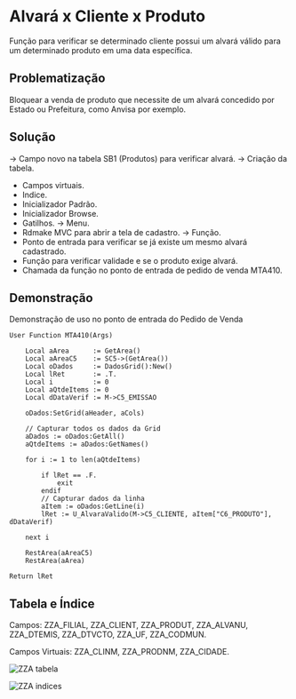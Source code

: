 
# Alvará x Cliente x Produto

Função para verificar se determinado cliente possui um alvará válido para um determinado produto em uma data específica.




## Problematização
Bloquear a venda de produto que necessite de um alvará concedido por Estado ou Prefeitura, como Anvisa por exemplo.

## Solução
-> Campo novo na tabela SB1 (Produtos) para verificar alvará.
-> Criação da tabela.
   - Campos virtuais.
   - Indice.
   - Inicializador Padrão.
   - Inicializador Browse.
   - Gatilhos.
-> Menu.
   - Rdmake MVC para abrir a tela de cadastro.
-> Função.
   - Ponto de entrada para verificar se já existe um mesmo alvará cadastrado.
   - Função para verificar validade e se o produto exige alvará.
   - Chamada da função no ponto de entrada de pedido de venda MTA410.

## Demonstração
 
Demonstração de uso no ponto de entrada do Pedido de Venda

```
User Function MTA410(Args)
    
    Local aArea      := GetArea()
    Local aAreaC5    := SC5->(GetArea())
    Local oDados     := DadosGrid():New()
    Local lRet       := .T.
    Local i          := 0
    Local aQtdeItems := 0
    Local dDataVerif := M->C5_EMISSAO
    
    oDados:SetGrid(aHeader, aCols)

    // Capturar todos os dados da Grid
    aDados := oDados:GetAll()
    aQtdeItems := aDados:GetNames()

    for i := 1 to len(aQtdeItems)

        if lRet == .F. 
            exit
        endif
        // Capturar dados da linha
        aItem := oDados:GetLine(i)
        lRet := U_AlvaraValido(M->C5_CLIENTE, aItem["C6_PRODUTO"], dDataVerif) 
                
    next i
       
    RestArea(aAreaC5)
    RestArea(aArea)

Return lRet
```
## Tabela e Índice

Campos: ZZA_FILIAL, ZZA_CLIENT, ZZA_PRODUT, ZZA_ALVANU, ZZA_DTEMIS, ZZA_DTVCTO, ZZA_UF, ZZA_CODMUN.

Campos Virtuais: ZZA_CLINM, ZZA_PRODNM, ZZA_CIDADE.

![ZZA tabela](https://github.com/PeterNewtonBR/PROTHEUS/assets/61658443/bcdbc047-1d13-4e85-9fb9-2c8daeee4d0e)

![ZZA indices](https://github.com/PeterNewtonBR/PROTHEUS/assets/61658443/5a5a9d73-0c60-4f74-841f-048099213acd)

